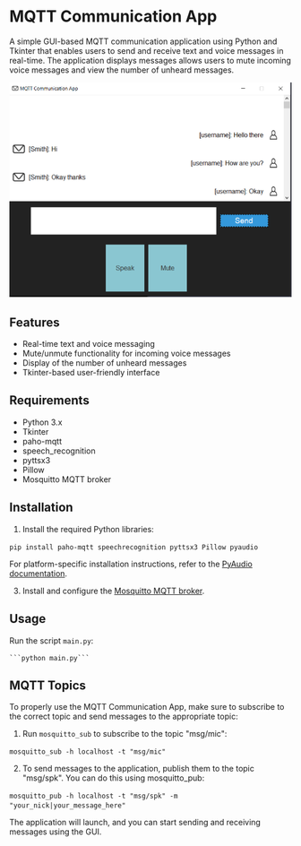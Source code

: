MQTT Communication App
======================

A simple GUI-based MQTT communication application using Python and Tkinter that enables users to send and receive text and voice messages in real-time. The application displays messages allows users to mute incoming voice messages and view the number of unheard messages.

![App Screenshot](app_screenshot.png)

Features
--------

*   Real-time text and voice messaging
*   Mute/unmute functionality for incoming voice messages
*   Display of the number of unheard messages
*   Tkinter-based user-friendly interface

Requirements
------------

*   Python 3.x
*   Tkinter
*   paho-mqtt
*   speech\_recognition
*   pyttsx3
*   Pillow
*   Mosquitto MQTT broker

Installation
------------

1.  Install the required Python libraries:

   ``` pip install paho-mqtt speechrecognition pyttsx3 Pillow pyaudio ```
        

For platform-specific installation instructions, refer to the [PyAudio documentation](https://people.csail.mit.edu/hubert/pyaudio/).

3.  Install and configure the [Mosquitto MQTT broker](https://mosquitto.org/).

Usage
-----

Run the script `main.py`:

    ```python main.py```

## MQTT Topics

To properly use the MQTT Communication App, make sure to subscribe to the correct topic and send messages to the appropriate topic:

1. Run `mosquitto_sub` to subscribe to the topic "msg/mic":


``` mosquitto_sub -h localhost -t "msg/mic" ```

2. To send messages to the application, publish them to the topic "msg/spk". You can do this using mosquitto_pub:


``` mosquitto_pub -h localhost -t "msg/spk" -m "your_nick|your_message_here" ```


    

The application will launch, and you can start sending and receiving messages using the GUI.
